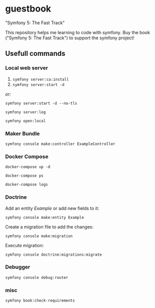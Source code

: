 # guestbook
"Symfony 5: The Fast Track"

This repository helps me learning to code with symfony. Buy the book ("Symfony 5: The Fast Track") to support the symfony project!

## Usefull commands
### Local web server
1. `symfony server:ca:install`
1. `symfony server:start -d`

*or:*

`symfony server:start -d --no-tls`

`symfony server:log`

`symfony open:local`

### Maker Bundle
`symfony console make:controller ExampleController`

### Docker Compose
`docker-compose up -d`

`docker-compose ps`

`docker-compose logs`

### Doctrine
Add an entity *Example* or add new fields to it:

`symfony console make:entity Example`

Create a migration file to add the changes:

`symfony console make:migration`

Execute migration:

`symfony console doctrine:migrations:migrate`

### Debugger
`symfony console debug:router`

### misc
`symfony book:check-requirements`

